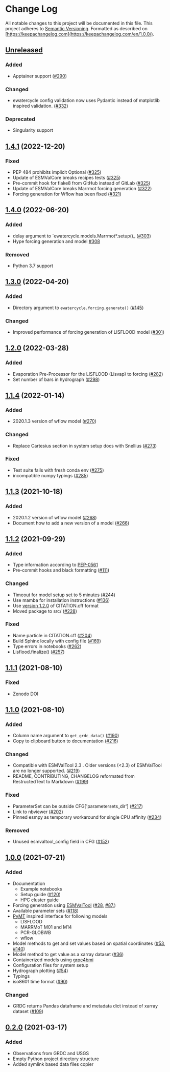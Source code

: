 # Change Log

All notable changes to this project will be documented in this file.
This project adheres to [Semantic Versioning](http://semver.org/).
Formatted as described on [https://keepachangelog.com](https://keepachangelog.com/en/1.0.0/).

## [Unreleased]

### Added

- Apptainer support ([#290](https://github.com/eWaterCycle/ewatercycle/issues/290))

### Changed

- ewatercycle config validation now uses Pydantic instead of matplotlib inspired validation. ([#332](https://github.com/eWaterCycle/ewatercycle/issues/332))

### Deprecated

- Singularity support

## [1.4.1] (2022-12-20)

### Fixed

- PEP 484 prohibits implicit Optional ([#325](https://github.com/eWaterCycle/ewatercycle/pull/325))
- Update of ESMValCore breaks recipes tests ([#325](https://github.com/eWaterCycle/ewatercycle/issues/325))
- Pre-commit hook for flake8 from GitHub instead of GitLab ([#325](https://github.com/eWaterCycle/ewatercycle/pull/325))
- Update of ESMValCore breaks Marrmot forcing generation ([#322](https://github.com/eWaterCycle/ewatercycle/pull/322))
- Forcing generation for Wflow has been fixed ([#321](https://github.com/eWaterCycle/ewatercycle/pull/321))

## [1.4.0] (2022-06-20)

### Added

- delay argument to `ewatercycle.models.Marrmot*.setup()_ ([#303](https://github.com/eWaterCycle/ewatercycle/issues/303))
- Hype forcing generation and model [#308](https://github.com/eWaterCycle/ewatercycle/pull/308)

### Removed

- Python 3.7 support

## [1.3.0] (2022-04-20)

### Added

- Directory argument to `ewatercycle.forcing.generate()` ([#145](https://github.com/eWaterCycle/ewatercycle/issues/145))

### Changed

- Improved performance of forcing generation of LISFLOOD model ([#301](https://github.com/eWaterCycle/ewatercycle/pull/301))

## [1.2.0] (2022-03-28)

### Added

- Evaporation Pre-Processor for the LISFLOOD (Lisvap) to forcing ([#282](https://github.com/eWaterCycle/ewatercycle/issues/282))
- Set number of bars in hydrograph ([#298](https://github.com/eWaterCycle/ewatercycle/pull/298))

## [1.1.4] (2022-01-14)

### Added

- 2020.1.3 version of wflow model ([#270](https://github.com/eWaterCycle/ewatercycle/issues/270))

### Changed

- Replace Cartesius section in system setup docs with Snellius ([#273](https://github.com/eWaterCycle/ewatercycle/issues/273))

### Fixed

- Test suite fails with fresh conda env ([#275](https://github.com/eWaterCycle/ewatercycle/issues/275))
- incompatible numpy typings ([#285](https://github.com/eWaterCycle/ewatercycle/issues/285))

## [1.1.3] (2021-10-18)

### Added

- 2020.1.2 version of wflow model ([#268](https://github.com/eWaterCycle/ewatercycle/pull/268))
- Document how to add a new version of a model ([#266](https://github.com/eWaterCycle/ewatercycle/pull/266))

## [1.1.2] (2021-09-29)

### Added

- Type information according to [PEP-0561](https://www.python.org/dev/peps/pep-0561/)
- Pre-commit hooks and black formatting ([#111](https://github.com/eWaterCycle/ewatercycle/issues/111))

### Changed

- Timeout for model setup set to 5 minutes ([#244](https://github.com/eWaterCycle/ewatercycle/issues/244))
- Use mamba for installation instructions ([#136](https://github.com/eWaterCycle/ewatercycle/issues/136))
- Use [version 1.2.0](https://github.com/citation-file-format/citation-file-format/releases/tag/1.2.0) of CITATION.cff format
- Moved package to src/ ([#228](https://github.com/eWaterCycle/ewatercycle/issues/228))

### Fixed

- Name particle in CITATION.cff ([#204](https://github.com/eWaterCycle/ewatercycle/issues/204))
- Build Sphinx locally with config file ([#169](https://github.com/eWaterCycle/ewatercycle/issues/169))
- Type errors in notebooks ([#262](https://github.com/eWaterCycle/ewatercycle/issues/262))
- Lisflood.finalize() ([#257](https://github.com/eWaterCycle/ewatercycle/issues/257))

## [1.1.1] (2021-08-10)

### Fixed

- Zenodo DOI

## [1.1.0] (2021-08-10)

### Added

- Column name argument to `get_grdc_data()` ([#190](https://github.com/eWaterCycle/ewatercycle/issues/190))
- Copy to clipboard button to documentation ([#216](https://github.com/eWaterCycle/ewatercycle/issues/216))

### Changed

- Compatible with ESMValTool 2.3 . Older versions (<2.3) of ESMValTool are no longer supported. ([#219](https://github.com/eWaterCycle/ewatercycle/issues/219))
- README, CONTRIBUTING, CHANGELOG reformated from RestructedText to Markdown ([#199](https://github.com/eWaterCycle/ewatercycle/issues/199))

### Fixed

- ParameterSet can be outside CFG['parametersets_dir'] ([#217](https://github.com/eWaterCycle/ewatercycle/issues/217))
- Link to nbviewer ([#202](https://github.com/eWaterCycle/ewatercycle/issues/202))
- Pinned esmpy as temporary workaround for single CPU affinity ([#234](https://github.com/eWaterCycle/ewatercycle/issues/234))

### Removed

- Unused esmvaltool_config field in CFG ([#152](https://github.com/eWaterCycle/ewatercycle/issues/152))

## [1.0.0] (2021-07-21)

### Added

- Documentation
  - Example notebooks
  - Setup guide
        ([\#120](https://github.com/eWaterCycle/ewatercycle/issues/120))
  - HPC cluster guide
- Forcing generation using [ESMValTool](https://www.esmvaltool.org/)
    ([\#28](https://github.com/eWaterCycle/ewatercycle/issues/28),
    [\#87](https://github.com/eWaterCycle/ewatercycle/issues/87),)
- Available parameter sets
    ([\#118](https://github.com/eWaterCycle/ewatercycle/issues/118))
- [PyMT](https://pymt.readthedocs.io/) inspired interface for
    following models
  - LISFLOOD
  - MARRMoT M01 and M14
  - PCR-GLOBWB
  - wflow
- Model methods to get and set values based on spatial coordinates
    ([\#53](https://github.com/eWaterCycle/ewatercycle/issues/53),
    [\#140](https://github.com/eWaterCycle/ewatercycle/issues/140))
- Model method to get value as a xarray dataset
    ([\#36](https://github.com/eWaterCycle/ewatercycle/issues/36))
- Containerized models using
    [grpc4bmi](https://github.com/eWaterCycle/grpc4bmi)
- Configuration files for system setup
- Hydrograph plotting
    ([\#54](https://github.com/eWaterCycle/ewatercycle/issues/54))
- Typings
- iso8601 time format
    ([\#90](https://github.com/eWaterCycle/ewatercycle/issues/90))

### Changed

- GRDC returns Pandas dataframe and metadata dict instead of xarray
    dataset
    ([\#109](https://github.com/eWaterCycle/ewatercycle/issues/109))

## [0.2.0] (2021-03-17)

### Added

- Observations from GRDC and USGS
- Empty Python project directory structure
- Added symlink based data files copier

[Unreleased]: https://github.com/eWaterCycle/ewatercycle/compare/1.4.1...HEAD
[1.4.1]: https://github.com/eWaterCycle/ewatercycle/compare/1.4.0...1.4.1
[1.4.0]: https://github.com/eWaterCycle/ewatercycle/compare/1.3.0...1.4.0
[1.3.0]: https://github.com/eWaterCycle/ewatercycle/compare/1.2.0...1.3.0
[1.2.0]: https://github.com/eWaterCycle/ewatercycle/compare/1.1.4...1.2.0
[1.1.4]: https://github.com/eWaterCycle/ewatercycle/compare/1.1.3...1.1.4
[1.1.3]: https://github.com/eWaterCycle/ewatercycle/compare/1.1.2...1.1.3
[1.1.2]: https://github.com/eWaterCycle/ewatercycle/compare/1.1.1...1.1.2
[1.1.1]: https://github.com/eWaterCycle/ewatercycle/compare/1.1.0...1.1.1
[1.1.0]: https://github.com/eWaterCycle/ewatercycle/compare/1.0.0...1.1.0
[1.0.0]: https://github.com/eWaterCycle/ewatercycle/compare/0.2.x-observation_data...1.0.0
[0.2.0]: https://github.com/eWaterCycle/ewatercycle/releases/tag/0.2.x-observation_data

